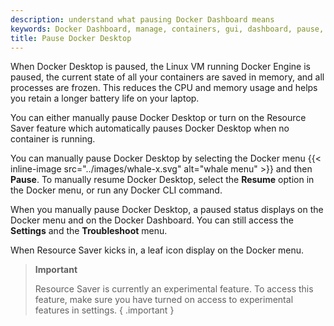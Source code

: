 ```yaml
---
description: understand what pausing Docker Dashboard means
keywords: Docker Dashboard, manage, containers, gui, dashboard, pause, user manual
title: Pause Docker Desktop
---
```


When Docker Desktop is paused, the Linux VM running Docker Engine is paused, the current state of all your containers are saved in memory, and all processes are frozen. This reduces the CPU and memory usage and helps you retain a longer battery life on your laptop. 

You can either manually pause Docker Desktop or turn on the Resource Saver feature which automatically pauses Docker Desktop when no container is running. 

You can manually pause Docker Desktop by selecting the Docker menu {{< inline-image src="../images/whale-x.svg" alt="whale menu" >}} and then **Pause**. To manually resume Docker Desktop, select the **Resume** option in the Docker menu, or run any Docker CLI command.

When you manually pause Docker Desktop, a paused status displays on the Docker menu and on the Docker Dashboard. You can still access the **Settings** and the **Troubleshoot** menu.

When Resource Saver kicks in, a leaf icon display on the Docker menu. 

> **Important**
>
>Resource Saver is currently an experimental feature. To access this feature, make sure you have turned on access to experimental features in settings.
{ .important }